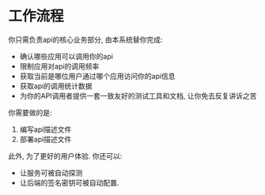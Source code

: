 # 工作流程

你只需负责api的核心业务部分,  由本系统替你完成:
- 确认哪些应用可以调用你的api
- 限制应用对api的调用频率
- 获取当前是哪位用户通过哪个应用访问你的api信息
- 获取api的调用统计数据
- 为你的API调用者提供一套一致友好的测试工具和文档, 让你免去反复讲诉之苦

你需要做的是:

1. 编写api描述文件
1. 部署api描述文件

此外, 为了更好的用户体验. 你还可以:
- 让服务可被自动探测
- 让后端的签名密钥可被自动配置.